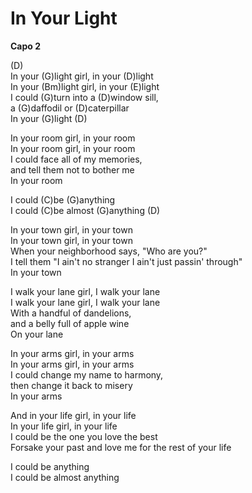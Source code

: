 # In Your Light

**Capo 2**  
  
(D)  
In your (G)light girl, in your (D)light  
In your (Bm)light girl, in your (E)light  
I could (G)turn into a (D)window sill,  
a (G)daffodil or (D)caterpillar  
In your (G)light (D)  
  
In your room girl, in your room  
In your room girl, in your room  
I could face all of my memories,  
and tell them not to bother me  
In your room  
  
I could (C)be (G)anything  
I could (C)be almost (G)anything (D)  
  
In your town girl, in your town  
In your town girl, in your town  
When your neighborhood says, "Who are you?"  
I tell them "I ain't no stranger I ain't just passin' through"  
In your town  
  
I walk your lane girl, I walk your lane  
I walk your lane girl, I walk your lane  
With a handful of dandelions,  
and a belly full of apple wine  
On your lane  
  
In your arms girl, in your arms  
In your arms girl, in your arms  
I could change my name to harmony,  
then change it back to misery  
In your arms  
  
And in your life girl, in your life  
In your life girl, in your life  
I could be the one you love the best  
Forsake your past and love me for the rest of your life  
  
I could be anything  
I could be almost anything
